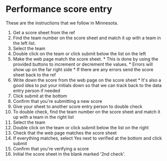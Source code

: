 # Performance score entry

These are the instructions that we follow in Minnesota.

  1. Get a score sheet from the ref
  1. Find the team number on the score sheet and match it up with a team in the left list.
  1. Select the team
  1. Double click on the team or click submit below the list on the left
  1. Make the web page match the score sheet. 
    * This is done by using the provided buttons to increment or decrement the values.
    * Errors will show up on the far right side
    * If there are any errors send the score sheet back to the ref
  1. Write down the score from the web page on the score sheet
    * It's also a good idea to put your initials down so that we can track back to the data entry person if needed
  1. Click submit at the bottom
  1. Confirm that you're submitting a new score
  1. Give your sheet to another score entry person to double check
  1. To double check, find the team number on the score sheet and match it up with a team in the right list
  1. Select the team
  1. Double click on the team or click submit below the list on the right
  1. Check that the web page matches the score sheet
  1. If everything matches, select Yes next to verified at the bottom and click submit
  1. Confirm that you're verifying a score
  1. Initial the score sheet in the blank marked '2nd check'.
